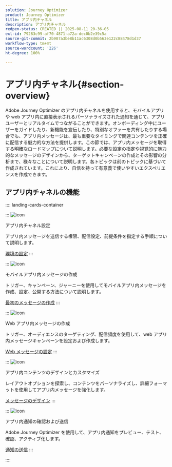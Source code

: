 ```yaml
---
solution: Journey Optimizer
product: Journey Optimizer
title: アプリ内チャネル
description: アプリ内チャネル
redpen-status: CREATED_||_2025-08-11_20-36-05
exl-id: 79283c99-af70-4871-a72a-dec0b2e39c5a
source-git-commit: 2b907a3be8b11ac6308d0b563e122c88478d1d37
workflow-type: tm+mt
source-wordcount: '226'
ht-degree: 100%

---
```


# アプリ内チャネル{#section-overview}

Adobe Journey Optimizer のアプリ内チャネルを使用すると、モバイルアプリや web アプリ内に直接表示されるパーソナライズされた通知を通じて、アプリユーザーとリアルタイムでつながることができます。オンボーディング中にユーザーをガイドしたり、新機能を宣伝したり、特別なオファーを共有したりする場合でも、アプリ内メッセージは、最も重要なタイミングで関連コンテンツを正確に配信する魅力的な方法を提供します。この節では、アプリ内メッセージを取得する明確なロードマップについて説明します。必要な設定の指定や視覚的に魅力的なメッセージのデザインから、ターゲットキャンペーンの作成とその影響の分析まで、様々なことについて説明します。各トピックは前のトピックに基づいて作成されています。これにより、自信を持って有意義で使いやすいエクスペリエンスを作成できます。

## アプリ内チャネルの機能

:::: landing-cards-container

:::
![icon](https://cdn.experienceleague.adobe.com/icons/gear.svg)

アプリ内チャネル設定

アプリ内メッセージを送信する権限、配信設定、前提条件を指定する手順について説明します。

[環境の設定](../using/in-app/inapp-configuration.md)
:::

:::
![icon](https://cdn.experienceleague.adobe.com/icons/list-check.svg)

モバイルアプリ内メッセージの作成

トリガー、キャンペーン、ジャーニーを使用してモバイルアプリ内メッセージを作成、設定、公開する方法について説明します。

[最初のメッセージの作成](../using/in-app/create-in-app.md)
:::

:::
![icon](https://cdn.experienceleague.adobe.com/icons/puzzle-piece.svg)

Web アプリ内メッセージの作成

トリガー、オーディエンスのターゲティング、配信頻度を使用して、web アプリ内メッセージキャンペーンを設定および作成します。

[Web メッセージの設定](../using/in-app/create-in-app-web.md)
:::

:::
![icon](https://cdn.experienceleague.adobe.com/icons/paint-brush.svg)

アプリ内コンテンツのデザインとカスタマイズ

レイアウトオプションを探索し、コンテンツをパーソナライズし、詳細フォーマットを使用してアプリ内メッセージを強化します。

[メッセージのデザイン](../using/in-app/design-in-app.md)
:::

:::
![icon](https://cdn.experienceleague.adobe.com/icons/paper-plane.svg)

アプリ内通知の確認および送信

Adobe Journey Optimizer を使用して、アプリ内通知をプレビュー、テスト、確認、アクティブ化します。

[通知の送信](../using/in-app/send-in-app.md)
:::

::::
